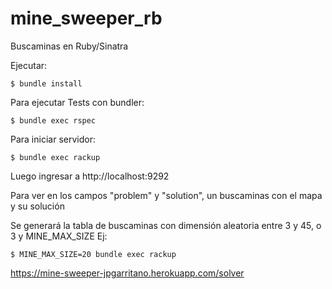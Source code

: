 
# mine_sweeper_rb
Buscaminas en Ruby/Sinatra

Ejecutar:

    $ bundle install

Para ejecutar Tests con bundler:

    $ bundle exec rspec

Para iniciar servidor:

    $ bundle exec rackup

Luego ingresar a http://localhost:9292

Para ver en los campos "problem" y "solution", un buscaminas con el mapa y su solución

Se generará la tabla de buscaminas con dimensión aleatoria entre 3 y 45, o 3 y MINE_MAX_SIZE
Ej:

    $ MINE_MAX_SIZE=20 bundle exec rackup

https://mine-sweeper-jpgarritano.herokuapp.com/solver



